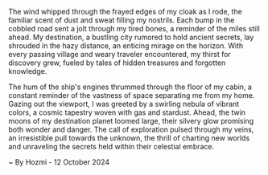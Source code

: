 
The wind whipped through the frayed edges of my cloak as I rode, the familiar scent of dust and sweat filling my nostrils. Each bump in the cobbled road sent a jolt through my tired bones, a reminder of the miles still ahead. My destination, a bustling city rumored to hold ancient secrets, lay shrouded in the hazy distance, an enticing mirage on the horizon. With every passing village and weary traveler encountered, my thirst for discovery grew, fueled by tales of hidden treasures and forgotten knowledge. 

The hum of the ship's engines thrummed through the floor of my cabin, a constant reminder of the vastness of space separating me from my home. Gazing out the viewport, I was greeted by a swirling nebula of vibrant colors, a cosmic tapestry woven with gas and stardust. Ahead, the twin moons of my destination planet loomed large, their silvery glow promising both wonder and danger. The call of exploration pulsed through my veins, an irresistible pull towards the unknown, the thrill of charting new worlds and unraveling the secrets held within their celestial embrace. 

~ By Hozmi - 12 October 2024
